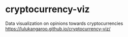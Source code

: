 # cryptocurrency-viz
Data visualization on opinions towards cryptocurrencies
https://lulukangaroo.github.io/cryptocurrency-viz/
